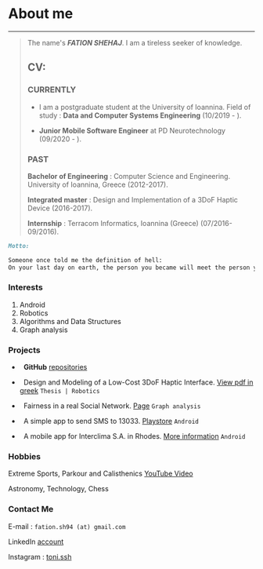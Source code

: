 # About me
---
>The name's ***FATION SHEHAJ***. I am a tireless seeker of knowledge.
>
> ## CV:
>
> ### CURRENTLY
>
> * I am a postgraduate student at the University of Ioannina.
>Field of study : **Data and Computer Systems Engineering** (10/2019 - ).
>
> * **Junior Mobile Software Engineer** at PD Neurotechnology (09/2020 - ).
>
> ### PAST
>
>**Bachelor of Engineering** : Computer Science and Engineering. University of Ioannina, Greece (2012-2017).
>
>**Integrated master** : Design and Implementation of a 3DoF Haptic Device (2016-2017).
>
>**Internship** : Terracom Informatics, Ioannina (Greece) (07/2016-09/2016).


```markdown
Motto:

Someone once told me the definition of hell:
On your last day on earth, the person you became will meet the person you could have become.
```

### Interests
1. Android
2. Robotics
3. Algorithms and Data Structures
4. Graph analysis


### Projects

* &nbsp; **GitHub** [repositories](https://github.com/FationSH?tab=repositories)

* &nbsp; Design and Modeling of a Low-Cost 3DoF Haptic Interface. [View pdf in greek](https://github.com/FationSH/myPort/blob/master/3DoF_Interface/3DoF_HapticRB.pdf) `Thesis | Robotics`

* &nbsp; Fairness in a real Social Network. [Page](https://george50450.github.io/social_networks/) `Graph analysis`

* &nbsp; A simple app to send SMS to 13033. [Playstore](https://play.google.com/store/apps/details?id=sotiris.zogos.a13033) `Android`

* &nbsp; A mobile app for Interclima S.A. in Rhodes. [More information](interclima.html) `Android`


### Hobbies

Extreme Sports, Parkour and Calisthenics [YouTube Video](https://www.youtube.com/watch?v=qzZcui2diGw)

Astronomy, Technology, Chess

### Contact Me

E-mail : `fation.sh94 (at) gmail.com`

LinkedIn [account](https://www.linkedin.com/in/fation-shehaj/)

Instagram : [toni.ssh](https://www.instagram.com/toni.ssh/)
